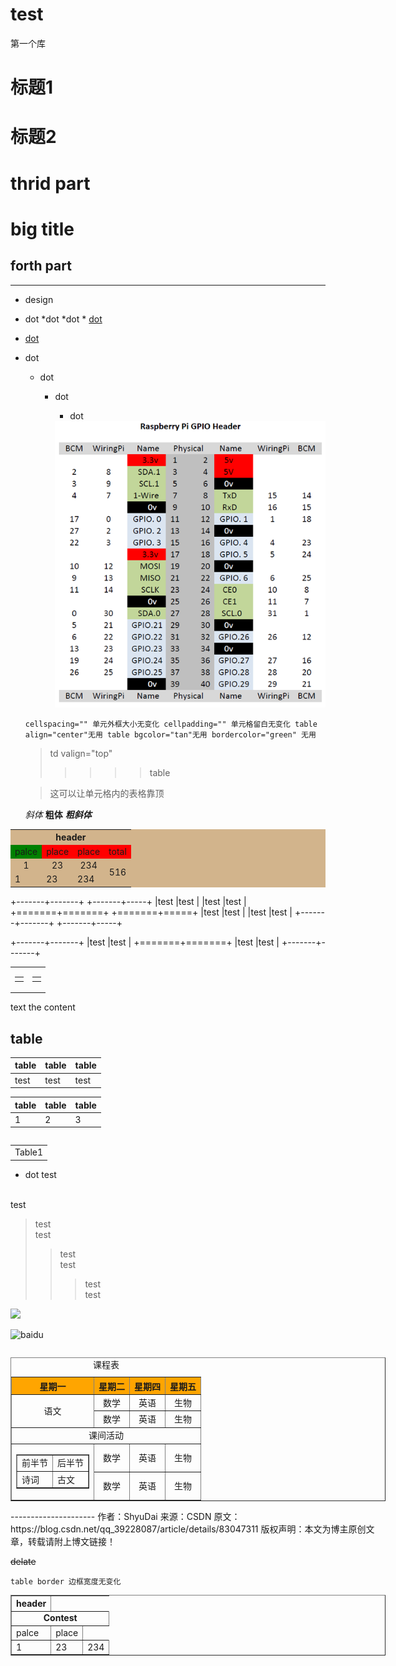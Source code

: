 # test
第一个库
# 标题1
# 标题2
# thrid part
big title
=======
## forth part

-----
* design
* dot
  *dot
     *dot
       * [dot](https://github.com/Arvinszhang/test/blob/master/SG90%20Servo%20Motor%20Datasheet.pdf)
 * [dot](https://components101.com/servo-motor-basics-pinout-datasheet) 
* dot
  * dot
    * dot
      * dot
      
      
      
      <div align=center><img src="https://github.com/Jason2062/2D-Printer/blob/master/Images/Raspberry%20Pi%20GPIO%20Header.png"/></div>
   ```
   cellspacing="" 单元外框大小无变化 cellpadding="" 单元格留白无变化 table align="center"无用 table bgcolor="tan"无用 bordercolor="green" 无用
   ```
  > td valign="top"
   >>>>>table
   
  > 这可以让单元格内的表格靠顶
   
   *斜体* **粗体** ***粗斜体***
      
<table bgcolor="tan" bordercolor="green" align="center" border="0" cellspacing="100" cellpadding="10">                                            
 
 <th colspan="4"> header </th>

 <tr bgcolor="red">
  <td bgcolor="green"> palce </td>
  <td> place </td>
 <td> place </td>
 <td> total</td>
 </tr>
 <tr align="center">
  <td> 1 </td>
  <td> 23 </td>
  <td> 234 </td>
 <td rowspan="2"> 516 </td>
  
 </tr>
 <tr>
 <td>1</td>
 <td>23</td>
 <td>234</td>
 </tr>
 </table>
 

  
  
  
 +-------+-------+    +-------+-----+
 |test   |test   |    |test   |test |
 +=======+=======+    +=======+=====+
 |test   |test   |    |test   |test |
 +-------+-------+    +-------+-----+
  
  
 +-------+-------+
 |test   |test   |
 +=======+=======+
 |test   |test   |
 +-------+-------+
  
  
<table width="100%" align="center">
<tr>
<td><table width="100%">
<tr>
<td> </td>
</tr>
</table></td>
<td><table width="100%">
<tr>
<td> </td>
</tr>
</table></td>
</tr>
</table>  
  

  

  
 text
 the content<br> 
 
  ## table
  table| table| table
  ---|---|---
  test|test|test
  
  
table| table|table
---|---|---
1|2|3

 <div style="vertical-align:top; width:600px;">
<table width="50%" style="float:left;">
<tr>
<td>Table1</td>
</tr>
</table>
<table width="50%">
 
 
* dot
test
 <br>
 test
 
> test <br> test
>> test <br> test
>>> test <br> test

![](http://www.baidu.com/img/bdlogo.gif"baidu")
<br>

![baidu](http://www.baidu.com/img/bdlogo.gif)


<!DOCTYPE html>
<html>

<head>
<title>表格属性</title>
<meta charset="utf-8">
</head>

<body>
<!-- 在以下表格标签中添加相应代码 -->
<table border="1" width="500" cellspacing="0" cellpadding="5px" align="center">
<caption>课程表</caption>
<tr bgcolor="orange" align="center">
<th>星期一</th>
<th>星期二</th>
<th>星期四</th>
<th>星期五</th>
</tr>
<tr align="center">
<td rowspan ="2">语文</td>
<td>数学</td>
<td>英语</td>
<td>生物</td>
</tr>
<tr align="center">

<td>数学</td>
<td>英语</td>
<td>生物</td>
</tr>
<tr align="center">
<td colspan="4">课间活动</td>
</tr>
<tr align="center">
<td rowspan="2" >
<table border="1"  cellspacing="0" cellpadding="5px" align="center">
<tr>
<td>前半节</td>
<td>后半节</td>
</tr>
<tr>
<td>诗词</td>
<td>古文</td>
</tr>
</table>
</td>
<td>数学</td>
<td>英语</td>
<td>生物</td>
</tr>
<tr align="center">

<td>数学</td>
<td>英语</td>
<td>生物</td>
</tr>
</table>
</body>
</html>
--------------------- 
作者：ShyuDai 
来源：CSDN 
原文：https://blog.csdn.net/qq_39228087/article/details/83047311 
版权声明：本文为博主原创文章，转载请附上博文链接！

~~delate~~
```
table border 边框宽度无变化
```

<table border="1">
 <th>header</th>
 
 <tr>
  <td align="center" colspan="3"><b>Contest</b></td>
 </tr>
  
 <tr>
  <td> palce </td>
  <td> place </td>
 </tr>
 <tr>
  <td> 1 </td>
  <td> 23 </td>
  <td> 234 </td>
  
  
 </tr>
 </table>
